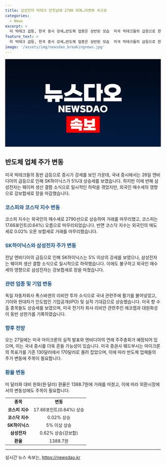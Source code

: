 ```yaml
---
title: 삼성전자 빅테크 잔칫날에 2790 회복…마켓뷰 속으로
categories:
  - News
excerpt: >
  미 빅테크 급등, 한국 증시 강세…반도체 업종은 상반된 모습  미국 빅테크들의 급등으로 한국 증시는 전날과는 다른 모습을 보였다. 반도체 업종은 SK하이닉스의 5% 상승에 반해, 삼성전자는 웨이퍼 결함 소식에 일시 하락했다. 코스피는 외국인의 매수세로 상승하며 5거래일 만에 2790선을 회복했다. 미국 전기차 회사 리비안에 대한 투자 소식과 마이크론의 실적 발표로 반도체 이슈가 국내 증시를 더욱 흔들 것으로 예상된다.
feature_text: >
  미 빅테크 급등, 한국 증시 강세…반도체 업종은 상반된 모습  미국 빅테크들의 급등으로 한국 증시는 전날과는 다른 모습을 보였다. 반도체 업종은 SK하이닉스의 5% 상승에 반해, 삼성전자는 웨이퍼 결함 소식에 일시 하락했다. 코스피는 외국인의 매수세로 상승하며 5거래일 만에 2790선을 회복했다. 미국 전기차 회사 리비안에 대한 투자 소식과 마이크론의 실적 발표로 반도체 이슈가 국내 증시를 더욱 흔들 것으로 예상된다.
image: '/assets/img/newsdao_breakingnews.jpg'
---
```


<p><img src="/assets/img/newsdao_breakingnews.jpg" alt="pcversion 속보" /></p>

<h2 data-ke-size="size26">반도체 업체 주가 변동</h2>

<p data-ke-size="size16">미국 빅테크들의 동반 급등으로 증시가 강세를 보인 가운데, 국내 증시에서는 26일 엔비디아의 급등으로 인해 SK하이닉스가 5%대 상승세를 보였습니다. 하지만 이에 반해 삼성전자는 웨이퍼 생산 결함 소식으로 일시적인 하락을 겪었지만, 외국인 매수세의 영향으로 강보합세로 장을 마감했습니다.</p>

<h3><b><span style="color: #1a5490;">코스피와 코스닥 지수 변동</span></b></h3>

<p data-ke-size="size16">코스피 지수는 외국인의 매수세로 2790선으로 상승하여 거래를 마무리했고, 코스피는 17.66포인트(0.64%) 오름으로 마무리되었습니다. 반면 코스닥 지수는 외국인의 매도세로 0.02% 오른 보합세로 거래를 마무리했습니다.</p>

<h3><b><span style="color: #1a5490;">SK하이닉스와 삼성전자 주가 변동</span></b></h3>

<p data-ke-size="size16">전날 엔비디아의 급등으로 인해 SK하이닉스는 5% 이상의 강세를 보였으나, 삼성전자는 웨이퍼 생산 결함 소식으로 일시적으로 하락했습니다. 이에도 불구하고 외국인 매수세의 영향으로 삼성전자는 강보합세로 장을 마쳤습니다.</p>

<h3><b><span style="color: #1a5490;">관련 업종 및 기업 변동</span></b></h3>

<p data-ke-size="size16">독일 자동차회사 폭스바겐의 리비안 투자 소식으로 국내 관련주에 활기를 불어넣었고, 기아와 현대차가 인도법인 기업공개(IPO) 및 실적 기대감으로 상승했습니다. 미국 향 수출 종목들도 상승세를 보였으며, 미국 전기차 회사 리비안 관련주인 에코캡과 대원화성이 동반 상한가를 기록하였습니다.</p>

<h3><b><span style="color: #1a5490;">향후 전망</span></b></h3>

<p data-ke-size="size16">오는 27일에는 미국 마이크론의 실적 발표와 엔비디아의 연례 주주총회가 예정되어 있으며, 이는 국내 증시를 더욱 흔들 가능성이 있습니다. 미국 증권사 웨드부시는 마이크론의 목표가를 기존 130달러에서 170달러로 올려 잡았으며, 이에 따라 반도체 업체들의 주가 변동에 주목이 필요합니다.</p>

<h3><b><span style="color: #1a5490;">환율 변동</span></b></h3>

<p data-ke-size="size16">미 달러화 대비 원화(원·달러) 환율은 1388.7원에 거래를 마쳤고, 이에 따라 외환시장에서의 변동성에도 주목이 필요합니다.</p>

<table>
    <tbody>
        <tr>
            <td style="text-align: center; height: 17px;"><b>종목</b></td>
            <td style="text-align: center; height: 17px;"><b>변동</b></td>
        </tr>
        <tr>
            <td style="text-align: center; height: 17px;"><b>코스피 지수</b></td>
            <td style="text-align: center; height: 17px;">17.66포인트(0.64%) 상승</td>
        </tr>
        <tr>
            <td style="text-align: center; height: 17px;"><b>코스닥 지수</b></td>
            <td style="text-align: center; height: 17px">0.02% 상승</td>
        </tr>
        <tr>
            <td style="text-align: center; height: 17px;"><b>SK하이닉스</b></td>
            <td style="text-align: center; height: 17px;">5% 이상 상승</td>
        </tr>
        <tr>
            <td style="text-align: center; height: 17px;"><b>삼성전자</b></td>
            <td style="text-align: center; height: 17px;">0.62% 상승(강보합)</td>
        </tr>
        <tr>
            <td style="text-align: center; height: 17px;"><b>환율</b></td>
            <td style="text-align: center; height: 17px;">1388.7원</td>
        </tr>
    </tbody>
</table>

<p><hr></p>
실시간 뉴스 속보는, <a href="https://newsdao.kr" rel="dofollow">https://newsdao.kr</a>


